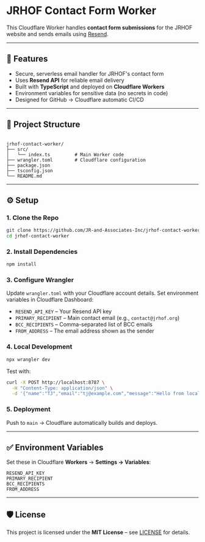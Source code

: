 # JRHOF Contact Form Worker

This Cloudflare Worker handles **contact form submissions** for the JRHOF website and sends emails using [Resend](https://resend.com/).

---

## 🚀 Features
- Secure, serverless email handler for JRHOF's contact form
- Uses **Resend API** for reliable email delivery
- Built with **TypeScript** and deployed on **Cloudflare Workers**
- Environment variables for sensitive data (no secrets in code)
- Designed for GitHub → Cloudflare automatic CI/CD

---

## 📂 Project Structure
```

jrhof-contact-worker/
├── src/
│   └── index.ts         # Main Worker code
├── wrangler.toml        # Cloudflare configuration
├── package.json
├── tsconfig.json
└── README.md

````

---

## ⚙️ Setup

### 1. Clone the Repo
```bash
git clone https://github.com/JR-and-Associates-Inc/jrhof-contact-worker.git
cd jrhof-contact-worker
````

### 2. Install Dependencies

```bash
npm install
```

### 3. Configure Wrangler

Update `wrangler.toml` with your Cloudflare account details.
Set environment variables in Cloudflare Dashboard:

* `RESEND_API_KEY` – Your Resend API key
* `PRIMARY_RECIPIENT` – Main contact email (e.g., `contact@jrhof.org`)
* `BCC_RECIPIENTS` – Comma-separated list of BCC emails
* `FROM_ADDRESS` – The email address shown as the sender

### 4. Local Development

```bash
npx wrangler dev
```

Test with:

```bash
curl -X POST http://localhost:8787 \
  -H "Content-Type: application/json" \
  -d '{"name":"TJ","email":"tj@example.com","message":"Hello from local!"}'
```

### 5. Deployment

Push to `main` → Cloudflare automatically builds and deploys.

---

## ✅ Environment Variables

Set these in Cloudflare **Workers** → **Settings → Variables**:

```
RESEND_API_KEY
PRIMARY_RECIPIENT
BCC_RECIPIENTS
FROM_ADDRESS
```

---

## 🛡 License

This project is licensed under the **MIT License** – see [LICENSE](./LICENSE) for details.

